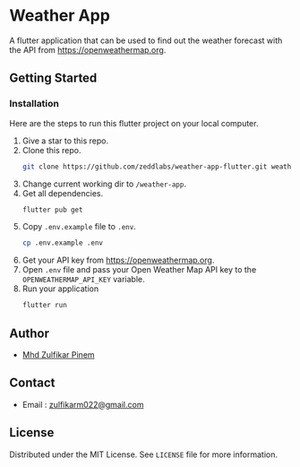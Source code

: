 # Weather App

A flutter application that can be used to find out the weather forecast with the API from https://openweathermap.org.

## Getting Started

### Installation

Here are the steps to run this flutter project on your local computer.

1. Give a star to this repo.
2. Clone this repo.
   ```sh
   git clone https://github.com/zeddlabs/weather-app-flutter.git weather-app
   ```
3. Change current working dir to `/weather-app`.
4. Get all dependencies.
   ```sh
   flutter pub get
   ```
5. Copy `.env.example` file to `.env`.
   ```sh
   cp .env.example .env
   ```
6. Get your API key from https://openweathermap.org.
7. Open `.env` file and pass your Open Weather Map API key to the `OPENWEATHERMAP_API_KEY` variable.
8. Run your application
   ```sh
   flutter run
   ```

## Author

- [Mhd Zulfikar Pinem](https://github.com/zeddlabs)

## Contact

- Email : zulfikarm022@gmail.com

## License

Distributed under the MIT License. See `LICENSE` file for more information.
